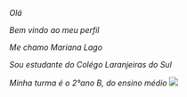 _Olá_

_Bem vindo ao meu perfil_

_Me chamo Mariana Lago_

_Sou estudante do Colégo Laranjeiras do Sul_

_Minha turma é o 2°ano B, do ensino médio_
![](https://media1.tenor.com/m/oeSxAwilTaIAAAAC/g%E1%BA%A5u-con-icon.gif)
